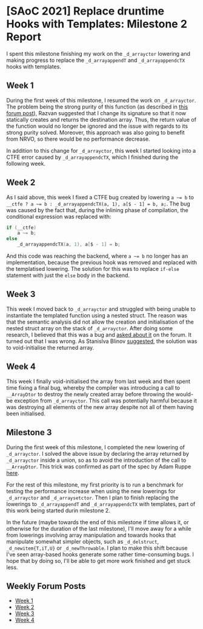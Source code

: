 # [SAoC 2021] Replace druntime Hooks with Templates: Milestone 2 Report
I spent this milestone finishing my work on the `_d_arrayctor` lowering and making progress to replace the `_d_arrayappendT` and `_d_arrayappendcTX` hooks with templates.

## Week 1
During the first week of this milestone, I resumed the work on `_d_arrayctor`.
The problem being the strong purity of this function (as described in [this forum post](https://forum.dlang.org/post/simesvkancmscrtsciwq@forum.dlang.org)), Razvan suggested that I change its signature so that it now statically creates and returns the destination array.
Thus, the return value of the function would no longer be ignored and the issue with regards to its strong purity solved.
Moreover, this approach was also going to benefit from NRVO, so there would be no performance decrease.

In addition to this change for `_d_arrayctor`, this week I started looking into a CTFE error caused by `_d_arrayappendcTX`, which I finished during the following week.

## Week 2
As I said above, this week I fixed a CTFE bug created by lowering `a ~= b` to `__ctfe ? a ~= b : _d_arrayappendcTX(a, 1), a[$ - 1] = b, a;`.
The bug was caused by the fact that, during the inlining phase of compilation, the conditional expression was replaced with:
```d
if (__ctfe)
	a ~= b;
else
	_d_arrayappendcTX(a, 1), a[$ - 1] = b;
```
And this code was reaching the backend, where `a ~= b` no longer has an implementation, because the previous hook was removed and replaced with the templatised lowering.
The solution for this was to replace `if-else` statement with just the `else` body in the backend.

## Week 3
This week I moved back to `_d_arrayctor` and struggled with being unable to instantiate the templated function using a nested struct.
The reason was that the semantic analysis did not allow the creation and initialisation of the nested struct array on the stack of `_d_arrayctor`.
After doing some research, I believed that this was a bug and [asked about it](https://forum.dlang.org/post/buyuiryhdsgrnjvwisue@forum.dlang.org) on the forum.
It turned out that I was wrong.
As Stanislva Blinov [suggested](https://forum.dlang.org/post/gxtqrukutmkbwlelvfcl@forum.dlang.org), the solution was to void-initialise the returned array.

## Week 4
This week I finally void-initialised the array from last week and then spent time fixing a final bug, whereby the compiler was introducing a call to `__ArrayDtor` to destroy the newly created array before throwing the would-be exception from `_d_arrayctor`.
This call was potentially harmful because it was destroying all elements of the new array despite not all of them having been initialised.

## Milestone 3
During the first week of this milestone, I completed the new lowering of `_d_arrayctor`.
I solved the above issue by declaring the array returned by `_d_arrayctor` inside a union, so as to avoid the introduction of the call to `__ArrayDtor`.
This trick was confirmed as part of the spec by Adam Ruppe [here](https://forum.dlang.org/post/xqgfaicsqlbbekkbzqye@forum.dlang.org).

For the rest of this milestone, my first priority is to run a benchmark for testing the performance increase when using the new lowerings for `_d_arrayctor` and `_d_arraysetctor`.
Then I plan to finish replacing the lowerings to `_d_arrayappendT` and `_d_arrayappendcTX` with templates, part of this work being started durin milestone 2.

In the future (maybe towards the end of this milestone if time allows it, or otherwise for the duration of the last milestone), I'll move away for a while from lowerings involving array manipulation and towards hooks that manipulate somewhat simpler objects, such as `_d_delstruct`, `_d_newitem{T,iT,U}` or `_d_newThrowable`.
I plan to make this shift because I've seen array-based hooks generate some rather time-consuming bugs.
I hope that by doing so, I'll be able to get more work finished and get stuck less.

## Weekly Forum Posts
- [Week 1](https://forum.dlang.org/post/ejhxebtidkrvcznornyn@forum.dlang.org)
- [Week 2](https://forum.dlang.org/post/mfflrbgncvexkqjongmr@forum.dlang.org)
- [Week 3](https://forum.dlang.org/post/vlggwatqlyvhtqhxhimh@forum.dlang.org)
- [Week 4](https://forum.dlang.org/post/kocccsnqxjailweqcazz@forum.dlang.org)
